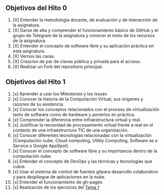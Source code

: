   ## Objetivos del Hito 0

1. [X] Entender la metodología docente, de evaluación y de interacción de la asignatura.
2. [X] Darse de alta y comprender el funcionamiento básico de GitHub y el grupo de Telegram de la asignatura y conocer el resto de los recursos de la asignatura.
3. [X] Entender el concepto de software libre y su aplicación práctica en esta asignatura.
4. [X] Vernos las caras.
5. [X] Creacion de par de claves pública y privada para el acceso.
6. [X] Realizar un Fork del repositorio principal.


  ## Objetivos del Hito 1

1. [x] Aprender a usar los Milestones y los issues
2. [x] Conocer la historia de la Computación Virtual, sus orígenes y razones de su existencia.
3. [x] Conocer los conceptos relacionados con el proceso de virtualización tanto de software como de hardware y ponerlos en práctica.
4. [x] Comprender la diferencia entre infraestructura virtual y real.
5. [x] Justificar la necesidad de procesamiento virtual frente a real en el contexto de una infraestructura TIC de una organización.
6. [x] Conocer diferentes tecnologías relacionadas con la virtualización (Computación nube, Cloud computing, Utility Computing, Software as a Service o Google AppSpot).
7. [x] Conocer el concepto de software libre y su importancia dentro de la computación nube.
8. [x] Entender el concepto de DevOps y las técnicas y tecnologías que cubre.
9. [x] Usar el sistema de control de fuentes gitpara desarrollo colaborativo y para despliegue de aplicaciones en la nube.
10. [x] Entender el funcionamiento de gh-pages
11. [x] Realización de los ejercicios del [Tema 1](https://github.com/Maverick94/EjerciciosIV/tree/master/tema1)
